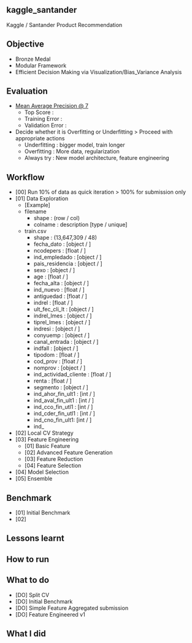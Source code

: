 ## kaggle_santander
Kaggle / Santander Product Recommendation

## Objective
- Bronze Medal
- Modular Framework
- Efficient Decision Making via Visualization/Bias_Variance Analysis

## Evaluation
- [Mean Average Precision @ 7](https://www.kaggle.com/c/santander-product-recommendation/details/evaluation)
  - Top Score : 
  - Training Error : 
  - Validation Error : 
- Decide whether it is Overfitting or Underfitting > Proceed with appropriate actions
  - Underfitting : bigger model, train longer
  - Overfitting : More data, regularization
  - Always try : New model architecture, feature engineering

## Workflow
- [00] Run 10% of data as quick iteration > 100% for submission only
- [01] Data Exploration
  - [Example]
  - filename
    - shape : (row / col)
    - colname : description [type / unique]
  - train.csv
    - shape : (13,647,309 / 48)
    - fecha_dato : [object / ]
    - ncodepers : [float / ]
    - ind_empledado : [object / ]
    - pais_residencia : [object / ]
    - sexo : [object / ]
    - age : [float / ]
    - fecha_alta : [object / ]
    - ind_nuevo : [float / ]
    - antiguedad : [float / ]
    - indrel : [float / ]
    - ult_fec_cli_lt : [object / ]
    - indrel_lmes : [object / ]
    - tiprel_lmes : [object / ]
    - indresi : [object / ]
    - conyuemp : [object / ]
    - canal_entrada : [object / ]
    - indfall : [object / ]
    - tipodom : [float / ]
    - cod_prov : [float / ]
    - nomprov : [object / ]
    - ind_actividad_cliente : [float / ]
    - renta : [float / ]
    - segmento : [object / ]
    - ind_ahor_fin_ult1 : [int / ]
    - ind_aval_fin_ult1 : [int / ]
    - ind_cco_fin_utl1 : [int / ]
    - ind_cder_fin_utl1 : [int / ]
    - ind_cno_fin_ult1: [int / ]
    - ind_
- [02] Local CV Strategy
- [03] Feature Engineering
  - [01] Basic Feature
  - [02] Advanced Feature Generation
  - [03] Feature Reduction
  - [04] Feature Selection
- [04] Model Selection
- [05] Ensemble

## Benchmark
- [01] Initial Benchmark
- [02] 

## Lessons learnt

## How to run

## What to do
- [DO] Split CV
- [DO] Initial Benchmark
- [DO] Simple Feature Aggregated submission
- [DO] Feature Engineered v1

## What I did
